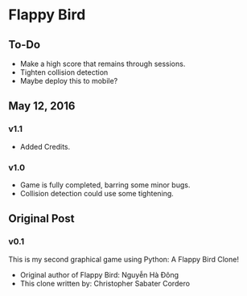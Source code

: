 Flappy Bird
====================

To-Do
-----
 * Make a high score that remains through sessions.
 * Tighten collision detection
 * Maybe deploy this to mobile?

May 12, 2016
------------
### v1.1
 * Added Credits.

### v1.0
 * Game is fully completed, barring some minor bugs.
 * Collision detection could use some tightening.

Original Post
-------------
### v0.1
This is my second graphical game using Python: A Flappy Bird Clone!
  * Original author of Flappy Bird: Nguyễn Hà Đông
  * This clone written by: Christopher Sabater Cordero